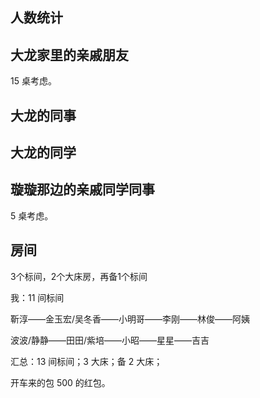 ## 人数统计

## 大龙家里的亲戚朋友

15 桌考虑。

## 大龙的同事



## 大龙的同学



## 璇璇那边的亲戚同学同事

5 桌考虑。

## 房间

3个标间，2个大床房，再备1个标间

我：11 间标间

靳淳——金玉宏/吴冬香——小明哥——李刚——林俊——阿姨

波波/静静——田田/紫培——小昭——星星——吉吉

汇总：13 间标间；3 大床；备 2 大床；

开车来的包 500 的红包。